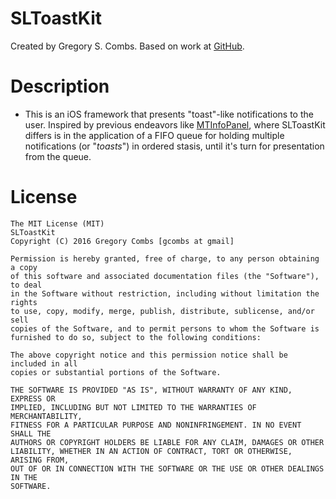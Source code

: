 SLToastKit
=============
Created by Gregory S. Combs.
Based on work at [GitHub](https://github.com/grgcombs/SLToastKit).

Description
=============

- This is an iOS framework that presents "toast"-like notifications to the user.  Inspired by previous endeavors like [MTInfoPanel](https://github.com/myell0w/MTInfoPanel), where SLToastKit differs is in the application of a FIFO queue for holding multiple notifications (or "*toasts*") in ordered stasis, until it's turn for presentation from the queue.

License
=========================

```
The MIT License (MIT)  
SLToastKit  
Copyright (C) 2016 Gregory Combs [gcombs at gmail]

Permission is hereby granted, free of charge, to any person obtaining a copy
of this software and associated documentation files (the "Software"), to deal
in the Software without restriction, including without limitation the rights
to use, copy, modify, merge, publish, distribute, sublicense, and/or sell
copies of the Software, and to permit persons to whom the Software is
furnished to do so, subject to the following conditions:

The above copyright notice and this permission notice shall be included in all
copies or substantial portions of the Software.

THE SOFTWARE IS PROVIDED "AS IS", WITHOUT WARRANTY OF ANY KIND, EXPRESS OR
IMPLIED, INCLUDING BUT NOT LIMITED TO THE WARRANTIES OF MERCHANTABILITY,
FITNESS FOR A PARTICULAR PURPOSE AND NONINFRINGEMENT. IN NO EVENT SHALL THE
AUTHORS OR COPYRIGHT HOLDERS BE LIABLE FOR ANY CLAIM, DAMAGES OR OTHER
LIABILITY, WHETHER IN AN ACTION OF CONTRACT, TORT OR OTHERWISE, ARISING FROM,
OUT OF OR IN CONNECTION WITH THE SOFTWARE OR THE USE OR OTHER DEALINGS IN THE
SOFTWARE.
```
